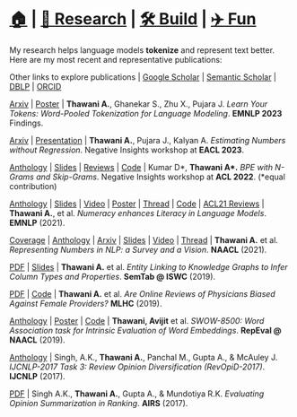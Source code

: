 # **[🏠](https://avi-jit.github.io/)** | [🔬 Research](https://avi-jit.github.io/papers) | [🛠️ Build](https://avi-jit.github.io/work) | [✈️ Fun](https://avi-jit.github.io/fun) 

My research helps language models **tokenize** and represent text better. Here are my most recent and representative publications:

Other links to explore publications | [Google Scholar](https://scholar.google.com/citations?user=i67YV2QAAAAJ) | [Semantic Scholar](https://www.semanticscholar.org/author/Avijit-Thawani/37574242) | [DBLP](https://dblp.uni-trier.de/pid/208/4386.html) | [ORCID](https://orcid.org/0000-0002-4289-3607)

[Arxiv](https://arxiv.org/abs/2310.11628) | [Poster](https://drive.google.com/file/d/1kBMsduKSNS28x1AjWJf1dz56ti5RYzMM/view?usp=sharing) | **Thawani A.**, Ghanekar S., Zhu X., Pujara J. _Learn Your Tokens: Word-Pooled Tokenization for Language Modeling_. **EMNLP 2023** Findings.

[Arxiv](https://arxiv.org/abs/2310.06204) | [Presentation](https://underline.io/lecture/71866-estimating-numbers-without-regression) | **Thawani A.**, Pujara J., Kalyan A. _Estimating Numbers without Regression_. Negative Insights workshop at **EACL 2023**.

[Anthology](https://aclanthology.org/2022.insights-1.24/) | [Slides](https://docs.google.com/presentation/d/1TTNe6Obl0L69J2H-1i2JXaEhRsrmIDYCrlylT5wrROE/edit?usp=sharing) |  [Reviews](https://openreview.net/forum?id=rHed93bCG-5) | [Code](https://github.com/pegasus-lynx/mwe-bpe) | Kumar D\*, **Thawani A\*.** _BPE with N-Grams and Skip-Grams_. Negative Insights workshop at **ACL 2022**. (*equal contribution)

[Anthology](https://aclanthology.org/2021.emnlp-main.557/) | [Slides](https://drive.google.com/file/d/1-GIUOTRLavVzA_ynQ0HqTR_RMq2GezOI/view?usp=sharing) | [Video](https://drive.google.com/file/d/1QluCr79hAHkA_oCwD6JHUBQAQ81rMste/view?usp=sharing) | [Poster](https://drive.google.com/file/d/1DntS8pRlpsRnO3UpYZeo3wzAOJiHLfY1/view?usp=sharing) | [Thread](https://twitter.com/thawani_avijit/status/1434168008046301185) | [Code](https://github.com/avi-jit/numeracy-literacy) | [ACL21 Reviews](https://drive.google.com/file/d/1IUv9Rk3VqxceP58NyrEENAcr30P0etis/view?usp=sharing) | **Thawani A.**, et al. _Numeracy enhances Literacy in Language Models_. **EMNLP** (2021).

[Coverage](https://nlpnewsletter.substack.com/i/82970323/naacl) | [Anthology](https://www.aclweb.org/anthology/2021.naacl-main.53/) | [Arxiv](https://arxiv.org/abs/2103.13136) | [Slides](https://docs.google.com/presentation/d/1jDWLe6LiHtw5gK4klDQ9t5Ttt1llT38DlGgaybf4qnw/edit?usp=sharing) | [Video](https://drive.google.com/file/d/1muiAfVDx_Ul3Gqq9I-asn5p1AnLkrFTF/view?usp=sharing) | [Thread](https://twitter.com/thawani_avijit/status/1375033476194312194?s=20) | **Thawani A.** et al. _Representing Numbers in NLP: a Survey and a Vision_. **NAACL** (2021).

[PDF](http://www.cs.ox.ac.uk/isg/challenges/sem-tab/2019/papers/Tabularisi.pdf) | [Slides](http://www.cs.ox.ac.uk/isg/challenges/sem-tab/2019/slides/TabularISI.pdf) | **Thawani A.** et al. _Entity Linking to Knowledge Graphs to Infer Column Types and Properties_. **SemTab @ ISWC** (2019).

[PDF](https://www.mlforhc.org/s/Thawani.pdf) | [Code](https://github.com/avi-jit/RateMDs) | **Thawani A.** et al. _Are Online Reviews of Physicians Biased Against Female Providers?_ **MLHC** (2019).

[Anthology](https://www.aclweb.org/anthology/W19-2006) | [Poster](https://github.com/avi-jit/SWOW-eval/blob/master/1559781908296_small.pdf) | [Code](https://github.com/avi-jit/SWOW-eval) | **Thawani, Avijit** et al. _SWOW-8500: Word Association task for Intrinsic Evaluation of Word Embeddings_. **RepEval @ NAACL** (2019).

[Anthology](http://aclweb.org/anthology/I17-4003) | Singh, A.K., **Thawani A.**, Panchal M., Gupta A., & McAuley J. _IJCNLP-2017 Task 3: Review Opinion Diversification (RevOpiD-2017)_. **IJCNLP** (2017).

[PDF](https://link.springer.com/content/pdf/10.1007%2F978-3-319-70145-5_17.pdf) | Singh A.K., **Thawani A.**, Gupta A., & Mundotiya R.K. _Evaluating Opinion Summarization in Ranking_. **AIRS** (2017).
